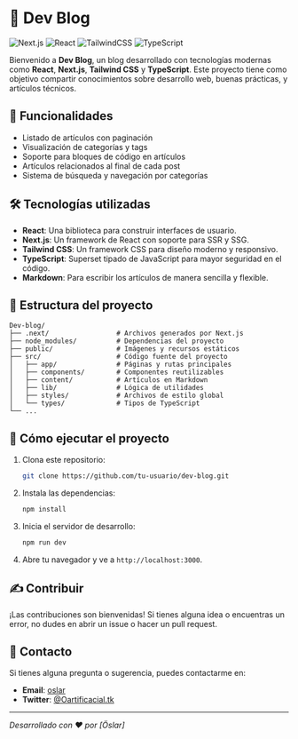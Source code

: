 # 📖 Dev Blog

![Next.js](https://img.shields.io/badge/Next.js-v12.2.3-blue)
![React](https://img.shields.io/badge/React-18.0.0-blue)
![TailwindCSS](https://img.shields.io/badge/TailwindCSS-v3.0.23-green)
![TypeScript](https://img.shields.io/badge/TypeScript-v4.4.2-blue)

Bienvenido a **Dev Blog**, un blog desarrollado con tecnologías modernas como **React**, **Next.js**, **Tailwind CSS** y **TypeScript**. Este proyecto tiene como objetivo compartir conocimientos sobre desarrollo web, buenas prácticas, y artículos técnicos.

## 🚀 Funcionalidades

- Listado de artículos con paginación
- Visualización de categorías y tags
- Soporte para bloques de código en artículos
- Artículos relacionados al final de cada post
- Sistema de búsqueda y navegación por categorías

## 🛠️ Tecnologías utilizadas

- **React**: Una biblioteca para construir interfaces de usuario.
- **Next.js**: Un framework de React con soporte para SSR y SSG.
- **Tailwind CSS**: Un framework CSS para diseño moderno y responsivo.
- **TypeScript**: Superset tipado de JavaScript para mayor seguridad en el código.
- **Markdown**: Para escribir los artículos de manera sencilla y flexible.

## 📂 Estructura del proyecto

```plaintext
Dev-blog/
├── .next/                 # Archivos generados por Next.js
├── node_modules/          # Dependencias del proyecto
├── public/                # Imágenes y recursos estáticos
├── src/                   # Código fuente del proyecto
│   ├── app/               # Páginas y rutas principales
│   ├── components/        # Componentes reutilizables
│   ├── content/           # Artículos en Markdown
│   ├── lib/               # Lógica de utilidades
│   ├── styles/            # Archivos de estilo global
│   └── types/             # Tipos de TypeScript
└── ...
```

## 📝 Cómo ejecutar el proyecto

1. Clona este repositorio:

   ```bash
   git clone https://github.com/tu-usuario/dev-blog.git
   ```

2. Instala las dependencias:

   ```bash
   npm install
   ```

3. Inicia el servidor de desarrollo:

   ```bash
   npm run dev
   ```

4. Abre tu navegador y ve a `http://localhost:3000`.

## ✍️ Contribuir

¡Las contribuciones son bienvenidas! Si tienes alguna idea o encuentras un error, no dudes en abrir un issue o hacer un pull request.

## 📧 Contacto

Si tienes alguna pregunta o sugerencia, puedes contactarme en:

- **Email**: [oslar](mailto:oslar1980@gmail.com)
- **Twitter**: [@Oartificacial.tk](https://x.com/OArtificacialTk)

---

_Desarrollado con ❤️ por [Öslar]_
